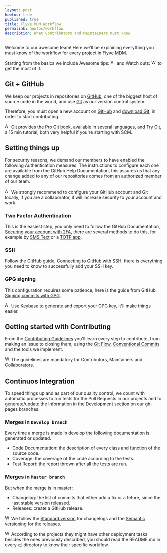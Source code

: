 ```yaml
---
layout: post
howtos: true
published: true
title: Flyve MDM Workflow
permalink: howtos/workflow
description: What Contributors and Maintainers must know
---
```


Welcome to our awesome team! Here we'll be explaining everything you must know of the workflow for every project in Flyve MDM.

Starting from the basics we include Awesome tips: <img src="{{ '/images/picto-information.png' | absolute_url }}" alt="Awesome tips:" height="16px"> and Watch outs: <img src="{{ '/images/picto-warning.png' | absolute_url }}" alt="Watch out:" height="16px"> to get the most of it.

## Git + GitHub

We keep our projects in repositories on [GitHub](https://github.com/), one of the biggest host of source code in the world, and use [Git](https://git-scm.com/) as our version control system.

Therefore, you must open a new account on [GitHub](https://github.com/) and [download Git](https://git-scm.com/downloads), in order to start contributing.

<img src="{{ '/images/picto-information.png' | absolute_url }}" alt="Awesome tips:" height="16px"> Git provides the [Pro Git book](https://git-scm.com/book/en/v2), available in several languages, and [Try Git](https://try.github.io/levels/1/challenges/1), a 15 min tutorial, both very helpful if you're starting with SCM.

## Setting things up

For security reasons, we demand our members to have enabled the following Authentication measures. The instructions to configure each one are available from the GitHub Help Documentation, this assures us that any change added to any of our repositories comes from an authorized member of our team.

<img src="{{ '/images/picto-information.png' | absolute_url }}" alt="Awesome tips:" height="16px"> We strongly recommend to configure your GitHub account and Git locally, if you are a collaborator, it will increase security to your account and work.

### Two Factor Authentication

This is the easiest step, you only need to follow the GitHub Documentation, [Securing your account with 2FA](https://help.github.com/articles/securing-your-account-with-two-factor-authentication-2fa/), there are several methods to do this, for example by [SMS Text](https://help.github.com/articles/configuring-two-factor-authentication-via-text-message/) or a [TOTP app](https://help.github.com/articles/configuring-two-factor-authentication-via-a-totp-mobile-app/).

### SSH

Follow the GitHub guide, [Connecting to GitHub with SSH](https://help.github.com/articles/connecting-to-github-with-ssh/), there is everything you need to know to successfully add your SSH key.

### GPG signing

This configuration requires some patience, here is the guide from GitHub, [Signing commits with GPG](https://help.github.com/articles/signing-commits-with-gpg/).

<img src="{{ '/images/picto-information.png' | absolute_url }}" alt="Awesome tips:" height="16px"> Use [Keybase](https://keybase.io/) to generate and export your GPG key, it'll make things easier.

## Getting started with Contributing

From the <a href="https://github.com/flyve-mdm/glpi-plugin/blob/develop/CONTRIBUTING.md" target="_blank">Contributing Guidelines</a> you'll learn every step to contribute, from making an issue to closing them, using the [Git Flow](http://git-flow.readthedocs.io/en/latest/), [Conventional Commits](http://conventionalcommits.org/) and the tools we implement.

<img src="{{ '/images/picto-warning.png' | absolute_url }}" alt="Watch out:" height="16px"> The guidelines are mandatory for Contributors, Maintainers and Collaborators.

## Continuos Integration

To speed things up and as part of our quality control, we count with automatic processes to run tests for the Pull Requests in our projects and to generate/update the information in the Development section on our gh-pages branches.

### Merges in ```Develop branch```

Every time a merge is made in develop the following documentation is generated or updated.

* Code Documentation: the description of every class and function of the source code.
* Coverage: the coverage of the code according to the tests.
* Test Report: the report thrown after all the tests are run.

### Merges in ```Master branch```

But when the merge is in master:

* Changelog: the list of commits that either add a fix or a feture, since the last stable version released.
* Releases: create a GitHub release.

<img src="{{ '/images/picto-warning.png' | absolute_url }}" alt="Watch out:" height="16px"> We follow the [Standard version](https://github.com/conventional-changelog/standard-version) for changelogs and the [Semantic versioning](https://semver.org/) for the releases.

<img src="{{ '/images/picto-warning.png' | absolute_url }}" alt="Watch out:" height="16px"> According to the projects they might have other deployment tasks besides the ones previously described, you should read the README.md in every ```ci``` directory to know their specific workflow.